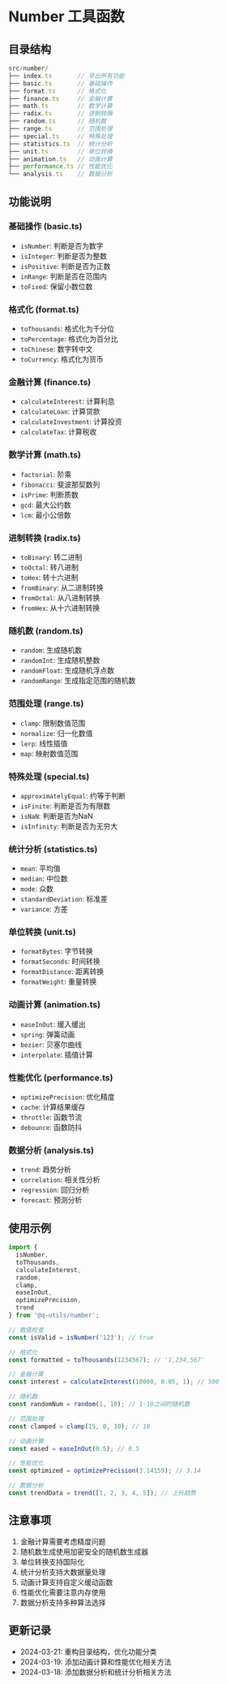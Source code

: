 # Number 工具函数

## 目录结构

```typescript
src/number/
├── index.ts       // 导出所有功能
├── basic.ts       // 基础操作
├── format.ts      // 格式化
├── finance.ts     // 金融计算
├── math.ts        // 数学计算
├── radix.ts       // 进制转换
├── random.ts      // 随机数
├── range.ts       // 范围处理
├── special.ts     // 特殊处理
├── statistics.ts  // 统计分析
├── unit.ts        // 单位转换
├── animation.ts   // 动画计算
├── performance.ts // 性能优化
└── analysis.ts    // 数据分析
```

## 功能说明

### 基础操作 (basic.ts)
- `isNumber`: 判断是否为数字
- `isInteger`: 判断是否为整数
- `isPositive`: 判断是否为正数
- `inRange`: 判断是否在范围内
- `toFixed`: 保留小数位数

### 格式化 (format.ts)
- `toThousands`: 格式化为千分位
- `toPercentage`: 格式化为百分比
- `toChinese`: 数字转中文
- `toCurrency`: 格式化为货币

### 金融计算 (finance.ts)
- `calculateInterest`: 计算利息
- `calculateLoan`: 计算贷款
- `calculateInvestment`: 计算投资
- `calculateTax`: 计算税收

### 数学计算 (math.ts)
- `factorial`: 阶乘
- `fibonacci`: 斐波那契数列
- `isPrime`: 判断质数
- `gcd`: 最大公约数
- `lcm`: 最小公倍数

### 进制转换 (radix.ts)
- `toBinary`: 转二进制
- `toOctal`: 转八进制
- `toHex`: 转十六进制
- `fromBinary`: 从二进制转换
- `fromOctal`: 从八进制转换
- `fromHex`: 从十六进制转换

### 随机数 (random.ts)
- `random`: 生成随机数
- `randomInt`: 生成随机整数
- `randomFloat`: 生成随机浮点数
- `randomRange`: 生成指定范围的随机数

### 范围处理 (range.ts)
- `clamp`: 限制数值范围
- `normalize`: 归一化数值
- `lerp`: 线性插值
- `map`: 映射数值范围

### 特殊处理 (special.ts)
- `approximatelyEqual`: 约等于判断
- `isFinite`: 判断是否为有限数
- `isNaN`: 判断是否为NaN
- `isInfinity`: 判断是否为无穷大

### 统计分析 (statistics.ts)
- `mean`: 平均值
- `median`: 中位数
- `mode`: 众数
- `standardDeviation`: 标准差
- `variance`: 方差

### 单位转换 (unit.ts)
- `formatBytes`: 字节转换
- `formatSeconds`: 时间转换
- `formatDistance`: 距离转换
- `formatWeight`: 重量转换

### 动画计算 (animation.ts)
- `easeInOut`: 缓入缓出
- `spring`: 弹簧动画
- `bezier`: 贝塞尔曲线
- `interpolate`: 插值计算

### 性能优化 (performance.ts)
- `optimizePrecision`: 优化精度
- `cache`: 计算结果缓存
- `throttle`: 函数节流
- `debounce`: 函数防抖

### 数据分析 (analysis.ts)
- `trend`: 趋势分析
- `correlation`: 相关性分析
- `regression`: 回归分析
- `forecast`: 预测分析

## 使用示例

```typescript
import { 
  isNumber, 
  toThousands, 
  calculateInterest, 
  random,
  clamp,
  easeInOut,
  optimizePrecision,
  trend
} from '@q-utils/number';

// 数值检查
const isValid = isNumber('123'); // true

// 格式化
const formatted = toThousands(1234567); // '1,234,567'

// 金融计算
const interest = calculateInterest(10000, 0.05, 1); // 500

// 随机数
const randomNum = random(1, 10); // 1-10之间的随机数

// 范围处理
const clamped = clamp(15, 0, 10); // 10

// 动画计算
const eased = easeInOut(0.5); // 0.5

// 性能优化
const optimized = optimizePrecision(3.14159); // 3.14

// 数据分析
const trendData = trend([1, 2, 3, 4, 5]); // 上升趋势
```

## 注意事项

1. 金融计算需要考虑精度问题
2. 随机数生成使用加密安全的随机数生成器
3. 单位转换支持国际化
4. 统计分析支持大数据量处理
5. 动画计算支持自定义缓动函数
6. 性能优化需要注意内存使用
7. 数据分析支持多种算法选择

## 更新记录

- 2024-03-21: 重构目录结构，优化功能分类
- 2024-03-19: 添加动画计算和性能优化相关方法
- 2024-03-18: 添加数据分析和统计分析相关方法 